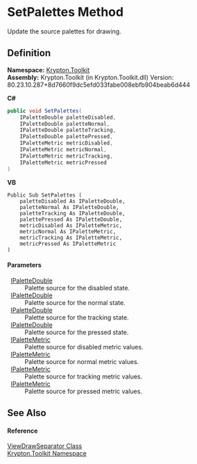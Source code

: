 # SetPalettes Method


Update the source palettes for drawing.



## Definition
**Namespace:** <a href="79d2eac2-21f4-54ff-7552-b20c33c30600.md">Krypton.Toolkit</a>  
**Assembly:** Krypton.Toolkit (in Krypton.Toolkit.dll) Version: 80.23.10.287+8d7660f9dc5efd033fabe008ebfb904beab6d444

**C#**
``` C#
public void SetPalettes(
	IPaletteDouble paletteDisabled,
	IPaletteDouble paletteNormal,
	IPaletteDouble paletteTracking,
	IPaletteDouble palettePressed,
	IPaletteMetric metricDisabled,
	IPaletteMetric metricNormal,
	IPaletteMetric metricTracking,
	IPaletteMetric metricPressed
)
```
**VB**
``` VB
Public Sub SetPalettes ( 
	paletteDisabled As IPaletteDouble,
	paletteNormal As IPaletteDouble,
	paletteTracking As IPaletteDouble,
	palettePressed As IPaletteDouble,
	metricDisabled As IPaletteMetric,
	metricNormal As IPaletteMetric,
	metricTracking As IPaletteMetric,
	metricPressed As IPaletteMetric
)
```



#### Parameters
<dl><dt>  <a href="d288ff26-4143-0c46-fdd2-73996cbd7fcd.md">IPaletteDouble</a></dt><dd>Palette source for the disabled state.</dd><dt>  <a href="d288ff26-4143-0c46-fdd2-73996cbd7fcd.md">IPaletteDouble</a></dt><dd>Palette source for the normal state.</dd><dt>  <a href="d288ff26-4143-0c46-fdd2-73996cbd7fcd.md">IPaletteDouble</a></dt><dd>Palette source for the tracking state.</dd><dt>  <a href="d288ff26-4143-0c46-fdd2-73996cbd7fcd.md">IPaletteDouble</a></dt><dd>Palette source for the pressed state.</dd><dt>  <a href="24be40a1-a3fd-2c4b-ff96-f9b04b615193.md">IPaletteMetric</a></dt><dd>Palette source for disabled metric values.</dd><dt>  <a href="24be40a1-a3fd-2c4b-ff96-f9b04b615193.md">IPaletteMetric</a></dt><dd>Palette source for normal metric values.</dd><dt>  <a href="24be40a1-a3fd-2c4b-ff96-f9b04b615193.md">IPaletteMetric</a></dt><dd>Palette source for tracking metric values.</dd><dt>  <a href="24be40a1-a3fd-2c4b-ff96-f9b04b615193.md">IPaletteMetric</a></dt><dd>Palette source for pressed metric values.</dd></dl>

## See Also


#### Reference
<a href="290a7d12-b5dc-42d1-f73e-f545f27f0421.md">ViewDrawSeparator Class</a>  
<a href="79d2eac2-21f4-54ff-7552-b20c33c30600.md">Krypton.Toolkit Namespace</a>  
